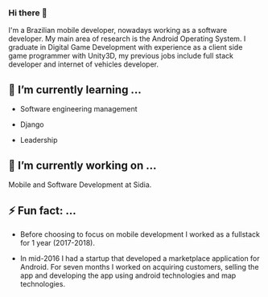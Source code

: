 ### Hi there 👋

I'm a Brazilian mobile developer, nowadays working as a software developer. My main area of research is the Android Operating System. I graduate in Digital Game Development with experience as a client side game programmer with Unity3D, my previous jobs include full stack developer and internet of vehicles developer.

##  🌱 I’m currently learning ...

* Software engineering management

* Django

* Leadership

## 🔭 I’m currently working on ...

Mobile and Software Development at Sidia.

##  ⚡ Fun fact: ...

* Before choosing to focus on mobile development I worked as a fullstack for 1 year (2017-2018). 

* In mid-2016 I had a startup that developed a marketplace application for Android. For seven months I worked on acquiring customers, selling the app and developing the app using android technologies and map technologies.


<!--
**Emiliandro/Emiliandro** is a ✨ _special_ ✨ repository because its `README.md` (this file) appears on your GitHub profile.

Here are some ideas to get you started:

- 🔭 I’m currently working on ...
- 🌱 I’m currently learning ...
- 👯 I’m looking to collaborate on ...
- 🤔 I’m looking for help with ...
- 💬 Ask me about ...
- 📫 How to reach me: ...
- 😄 Pronouns: ...
- ⚡ Fun fact: ...
-->
